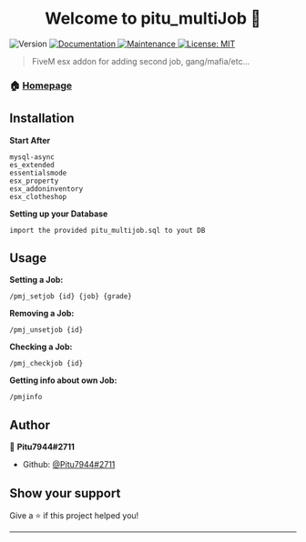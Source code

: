 <h1 align="center">Welcome to pitu_multiJob 👋</h1>
<p>
  <img alt="Version" src="https://img.shields.io/badge/version-1.2.5-blue.svg?cacheSeconds=2592000" />
  <a href="https://github.com/Pitu7944/pitu_multiJob#readme" target="_blank">
    <img alt="Documentation" src="https://img.shields.io/badge/documentation-yes-brightgreen.svg" />
  </a>
  <a href="https://github.com/Pitu7944/pitu_multiJob/graphs/commit-activity" target="_blank">
    <img alt="Maintenance" src="https://img.shields.io/badge/Maintained%3F-yes-green.svg" />
  </a>
  <a href="#" target="_blank">
    <img alt="License: MIT" src="https://img.shields.io/github/license/Pitu7944\#2711/pitu_multiJob" />
  </a>
</p>

> FiveM esx addon for adding second job, gang/mafia/etc...

### 🏠 [Homepage](https://github.com/Pitu7944/pitu_multiJob#readme)
## Installation
<b>Start After</b>
```
mysql-async
es_extended
essentialsmode
esx_property
esx_addoninventory
esx_clotheshop
```
<b>Setting up your Database</b>
```
import the provided pitu_multijob.sql to yout DB
```

## Usage
<b>Setting a Job:</b>
```
/pmj_setjob {id} {job} {grade}
```

<b>Removing a Job:</b>
```
/pmj_unsetjob {id}
```

<b>Checking a Job:</b>
```
/pmj_checkjob {id}
```

<b>Getting info about own Job:</b>
```
/pmjinfo
```

## Author

👤 **Pitu7944#2711**

* Github: [@Pitu7944\#2711](https://github.com/Pitu7944\#2711)

## Show your support

Give a ⭐️ if this project helped you!

***
